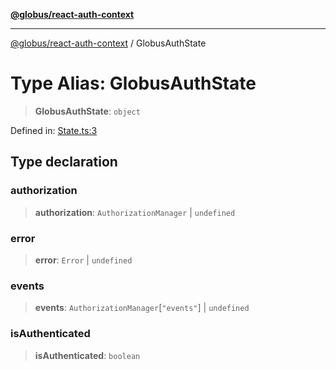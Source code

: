 [**@globus/react-auth-context**](../README.md)

***

[@globus/react-auth-context](../globals.md) / GlobusAuthState

# Type Alias: GlobusAuthState

> **GlobusAuthState**: `object`

Defined in: [State.ts:3](https://github.com/globus/react-auth-context/blob/e8139c44837c34e513aa98b148623ed8917c2ed9/src/State.ts#L3)

## Type declaration

### authorization

> **authorization**: `AuthorizationManager` \| `undefined`

### error

> **error**: `Error` \| `undefined`

### events

> **events**: `AuthorizationManager`\[`"events"`\] \| `undefined`

### isAuthenticated

> **isAuthenticated**: `boolean`
